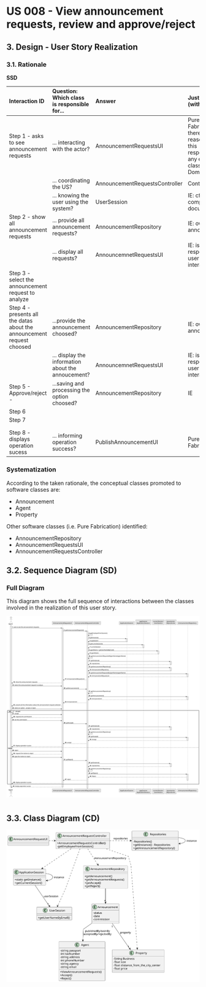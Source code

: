# US 008 - View announcement requests, review and approve/reject

## 3. Design - User Story Realization

### 3.1. Rationale

**SSD**

| Interaction ID                                                         | Question: Which class is responsible for...                  | Answer                         | Justification (with patterns)                                                                                 |
|:-----------------------------------------------------------------------|:-------------------------------------------------------------|:-------------------------------|:--------------------------------------------------------------------------------------------------------------|
| Step 1 - asks to see announcement requests                             | 	... interacting with the actor?                             | AnnouncementRequestsUI         | Pure Fabrication: there is no reason to assign this responsibility to any existing class in the Domain Model. |
| 			  		                                                                | 	... coordinating the US?                                    | AnnouncementRequestsController | Controller                                                                                                    |
| 			  		                                                                | ... knowing the user using the system?                       | UserSession                    | IE: cf. A&A component documentation.                                                                          |
| Step 2 - show all announcement requests	                               | 		... provide all announcement requests?					                | AnnouncementRepository         |      IE: owns all its announcements.                                                                                                          |
| 			  		                                                                | ... display all requests?                                    | AnnouncemnetRequestsUI         | IE: is responsible for user interactions                                                                      |
| Step 3 - select the announcement request to analyze		                  | 	                                                            |                                |                                       |
| Step 4 - presents all the datas about the announcement request choosed | 	...provide the announcement choosed?                        | AnnouncementRepository         |   IE: owns all its announcements.                                                                                                            |
| 			  		                                                                | ... display the information about the annoucement?           | AnnouncemnetRequestsUI         | IE: is responsible for user interactions                                                                      |
| Step 5 - Approve/reject  -                                             | 	...saving and processing the option choosed?                | AnnouncementRepository         | IE                                                               |
| Step 6                                                                 | 					                                                        |                                |                                                                                                               |              
| Step 7                                                                 | 	           |                  |                                                                      | 
| 			  		                                                                |                |        |                                                                               | 
| 			  		                                                                | 	                      |         |                                                                                | 
| Step 8  - displays operation sucess	                                   | 	... informing operation success?                            | PublishAnnouncementUI          | Pure Fabrication.                                                                                             | 

### Systematization ##

According to the taken rationale, the conceptual classes promoted to software classes are:

* Announcement
* Agent
* Property

Other software classes (i.e. Pure Fabrication) identified:
* AnnouncementRepository
* AnnouncementRequestsUI
* AnnouncementRequestsController


## 3.2. Sequence Diagram (SD)

### Full Diagram

This diagram shows the full sequence of interactions between the classes involved in the realization of this user story.

![Sequence Diagram - Full](svg/US8_SD.svg)

#
## 3.3. Class Diagram (CD)

![Class Diagram](svg/US8_CD.svg)